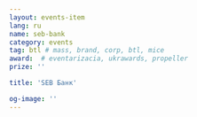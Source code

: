 ```yaml
---
layout: events-item
lang: ru
name: seb-bank
category: events
tag: btl # mass, brand, corp, btl, mice
award:  # eventarizacia, ukrawards, propeller
prize: ''

title: 'SEB Банк'

og-image: ''
---
```

